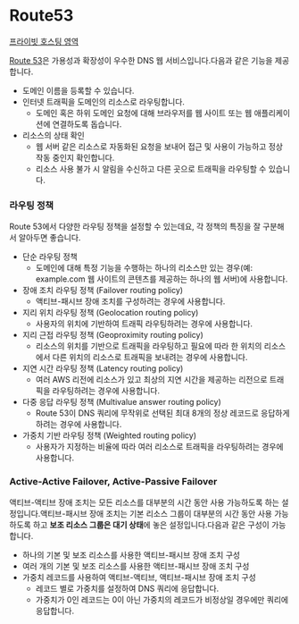 # Route53

[프라이빗 호스팅 영역](Route53%20d2d89978a1ef4bbbac377f5d0c53314f/%E1%84%91%E1%85%B3%E1%84%85%E1%85%A1%E1%84%8B%E1%85%B5%E1%84%87%E1%85%B5%E1%86%BA%20%E1%84%92%E1%85%A9%E1%84%89%E1%85%B3%E1%84%90%E1%85%B5%E1%86%BC%20%E1%84%8B%E1%85%A7%E1%86%BC%E1%84%8B%E1%85%A7%E1%86%A8%20f613b5323ec240c8a5418e7c8ba6e780.md)

[Route 53](https://docs.aws.amazon.com/ko_kr/Route53/latest/DeveloperGuide/Welcome.html)은 가용성과 확장성이 우수한 DNS 웹 서비스입니다.다음과 같은 기능을 제공합니다.

- 도메인 이름을 등록할 수 있습니다.
- 인터넷 트래픽을 도메인의 리소스로 라우팅합니다.
    - 도메인 혹은 하위 도메인 요청에 대해 브라우저를 웹 사이트 또는 웹 애플리케이션에 연결하도록 돕습니다.
- 리소스의 상태 확인
    - 웹 서버 같은 리소스로 자동화된 요청을 보내어 접근 및 사용이 가능하고 정상 작동 중인지 확인합니다.
    - 리소스 사용 불가 시 알림을 수신하고 다른 곳으로 트래픽을 라우팅할 수 있습니다.

### 라우팅 정책

Route 53에서 다양한 라우팅 정책을 설정할 수 있는데요, 각 정책의 특징을 잘 구분해서 알아두면 좋습니다.

- 단순 라우팅 정책
    - 도메인에 대해 특정 기능을 수행하는 하나의 리소스만 있는 경우(예: example.com 웹 사이트의 콘텐츠를 제공하는 하나의 웹 서버)에 사용합니다.
- 장애 조치 라우팅 정책 (Failover routing policy)
    - 액티브-패시브 장애 조치를 구성하려는 경우에 사용합니다.
- 지리 위치 라우팅 정책 (Geolocation routing policy)
    - 사용자의 위치에 기반하여 트래픽 라우팅하려는 경우에 사용합니다.
- 지리 근접 라우팅 정책 (Geoproximity routing policy)
    - 리소스의 위치를 기반으로 트래픽을 라우팅하고 필요에 따라 한 위치의 리소스에서 다른 위치의 리소스로 트래픽을 보내려는 경우에 사용합니다.
- 지연 시간 라우팅 정책 (Latency routing policy)
    - 여러 AWS 리전에 리소스가 있고 최상의 지연 시간을 제공하는 리전으로 트래픽을 라우팅하려는 경우에 사용합니다.
- 다중 응답 라우팅 정책 (Multivalue answer routing policy)
    - Route 53이 DNS 쿼리에 무작위로 선택된 최대 8개의 정상 레코드로 응답하게 하려는 경우에 사용합니다.
- 가중치 기반 라우팅 정책 (Weighted routing policy)
    - 사용자가 지정하는 비율에 따라 여러 리소스로 트래픽을 라우팅하려는 경우에 사용합니다.

### Active-Active Failover, Active-Passive Failover

액티브-액티브 장애 조치는 모든 리소스를 대부분의 시간 동안 사용 가능하도록 하는 설정입니다.액티브-패시브 장애 조치는 기본 리소스 그룹이 대부분의 시간 동안 사용 가능하도록 하고 **보조 리소스 그룹은 대기 상태**에 놓은 설정입니다.다음과 같은 구성이 가능합니다.

- 하나의 기본 및 보조 리소스를 사용한 액티브-패시브 장애 조치 구성
- 여러 개의 기본 및 보조 리소스를 사용한 액티브-패시브 장애 조치 구성
- 가중치 레코드를 사용하여 액티브-액티브, 액티브-패시브 장애 조치 구성
    - 레코드 별로 가중치를 설정하여 DNS 쿼리에 응답합니다.
    - 가중치가 0인 레코드는 0이 아닌 가중치의 레코드가 비정상일 경우에만 쿼리에 응답합니다.